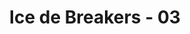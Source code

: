 ---
layout: videojs
title: Ice de Breakers - 03
description: >+
    Translated by @sasori39883522
lang: en
plink: https://hinatacampaign.github.io/ice-de-breakers-03.html
subtitles: 日向坂46ICE DE BREAKERSBREAK 03 疲れた頭を氷でブレイクアイスボックス.en.vtt
video_url: http://www.youtube.com/watch?v=gCDOintCDmg
thumbnail: https://i.ytimg.com/vi/gCDOintCDmg/maxresdefault.jpg
---
